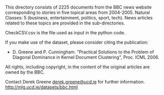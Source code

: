 This directory consists of 2225 documents from the BBC news website corresponding to stories in five topical areas from 2004-2005.
Natural Classes: 5 (business, entertainment, politics, sport, tech). News articles related to these topics are provided in the sub-directories.

CheckCSV.csv is the file used as input in the python code.

If you make use of the dataset, please consider citing the publication: 
- D. Greene and P. Cunningham. "Practical Solutions to the Problem of Diagonal Dominance in Kernel Document Clustering", Proc. ICML 2006.

All rights, including copyright, in the content of the original articles are owned by the BBC.

Contact Derek Greene <derek.greene@ucd.ie> for further information.
http://mlg.ucd.ie/datasets/bbc.html
